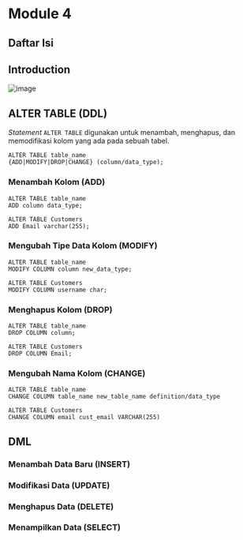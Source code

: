 # Module 4
## Daftar Isi

## Introduction
![image](https://github.com/user-attachments/assets/10eb221c-3239-46e3-b52b-fef60aa8d7a4)


## ALTER TABLE (DDL)
_Statement_ ```ALTER TABLE``` digunakan untuk menambah, menghapus, dan memodifikasi kolom yang ada pada sebuah tabel.
```
ALTER TABLE table_name
{ADD|MODIFY|DROP|CHANGE} (column/data_type);
```
### Menambah Kolom (ADD)
```
ALTER TABLE table_name
ADD column data_type;
```

```
ALTER TABLE Customers
ADD Email varchar(255);
```

### Mengubah Tipe Data Kolom (MODIFY)
```
ALTER TABLE table_name
MODIFY COLUMN column new_data_type;
```
```
ALTER TABLE Customers
MODIFY COLUMN username char;
```
### Menghapus Kolom (DROP)
```
ALTER TABLE table_name
DROP COLUMN column;
```
```
ALTER TABLE Customers
DROP COLUMN Email;
```
### Mengubah Nama Kolom (CHANGE)
```
ALTER TABLE table_name
CHANGE COLUMN table_name new_table_name definition/data_type
```

```
ALTER TABLE Customers
CHANGE COLUMN email cust_email VARCHAR(255)
```

## DML
### Menambah Data Baru (INSERT)
### Modifikasi Data (UPDATE)
### Menghapus Data (DELETE)
### Menampilkan Data (SELECT)
